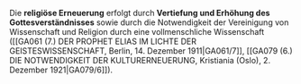 
Die **religiöse Erneuerung** erfolgt durch **Vertiefung und Erhöhung des Gottesverständnisses** sowie durch die Notwendigkeit der Vereinigung von Wissenschaft und Religion durch eine vollmenschliche Wissenschaft ([[GA061 (7.) DER PROPHET ELIAS IM LICHTE DER GEISTESWISSENSCHAFT, Berlin, 14. Dezember 1911|GA061/7]], [[GA079 (6.) DIE NOTWENDIGKEIT DER KULTURERNEUERUNG, Kristiania (Oslo), 2. Dezember 1921|GA079/6]]).
